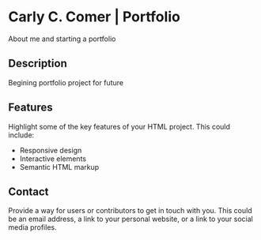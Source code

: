 # Carly C. Comer | Portfolio

About me and starting a portfolio



## Description

Begining portfolio project for future

## Features

Highlight some of the key features of your HTML project. This could include:
- Responsive design
- Interactive elements
- Semantic HTML markup


## Contact

Provide a way for users or contributors to get in touch with you. This could be an email address, a link to your personal website, or a link to your social media profiles.